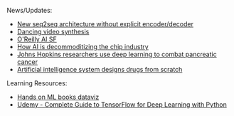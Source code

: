 News/Updates:
- [New seq2seq architecture without explicit encoder/decoder](https://twitter.com/PyTorch/status/1033881797841575936)
- [Dancing video synthesis](https://twitter.com/hardmaru/status/1032762806796312576)
- [O'Reilly AI SF](https://conferences.oreilly.com/artificial-intelligence/ai-ca)
- [How AI is decommoditizing the chip industry](https://venturebeat.com/2018/08/16/how-ai-is-decommoditizing-the-chip-industry)
- [Johns Hopkins researchers use deep learning to combat pancreatic cancer](https://www.healthcareitnews.com/news/johns-hopkins-researchers-use-deep-learning-combat-pancreatic-cancer)
- [Artificial intelligence system designs drugs from scratch](https://phys.org/news/2018-07-artificial-intelligence-drugs.html)

Learning Resources:
- [Hands on ML books dataviz](https://anvaka.github.io/greview/hands-on-ml/1/)
- [Udemy - Complete Guide to TensorFlow for Deep Learning with Python](https://www.udemy.com/complete-guide-to-tensorflow-for-deep-learning-with-python)